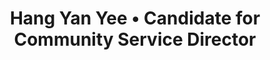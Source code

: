---
title: 'Hang Yan Yee • Candidate for Community Service Director'
id: hangyanyee
name: 'Hang Yan Yee'
position: Community Service Director
video_length: '1:40'
youtube: 4C-8urCX5mQ
biography: >
    Hang Yan Yee, born on the 9th of September, her peers describe her as a friendly, helpful and positive young individual. Her favorite pastimes include singing, swimming or just relaxing when there’s nothing to do. Having graduated from Sunway International School, she proceeded to complete her diploma in CIMP, Sunway College and is now currently in her First Year, First Semester of the American Degree Transfer Program. 
    
    
    Although there will be difficulties and challenges, facing them with her persistence and hard work has never failed her. Once she takes a step forward she never looks back. An adventurous character who always jumps at the opportunity to try something new. She dreams of expanding her bubble and exploring the world, taking in the different sights, sounds and cultures the world has to offer. 
    
    
    Previously a member of the CIMP Student Council for two semesters, she demonstrates that she already has experience when it comes to the responsibilities of such a role. Having assisted, managed and organized events such as Talent Night, Prom and Halloween for the CIMP Student Council. Serving as a voice for the students she aims to give her all as she make the community a better place for you and her peers.


experiences:
    - title: Treasurer
      subtitle: CIMP Student Council
    - title: Talent Night Leader
      subtitle: CIMP Student Council
    - title: Q-riosity Volunteer
      subtitle: Nepal Earthquake Fundraising Event
      
manifestos:
    - title: Visiting the old folks home or the orphanage
      content: Visiting the old folks home or the orphanage to help clean or refurnish the place. Teaching the elderly some computer skills. 
    - title: Bake sales
      content: Raise fund for a certain NGO or cause by selling bake goods
    - title: Clean up or “re-decorate” the environment
      content: Visit to a local zoo or beach and help to clean up. We can also join some of the tree planting activities. 
    - title: Homeless Shelter
      content: Help preparing food and serving food to the people in need.
      
others:
    - 10
    - 23
    - 5
    - 7
---